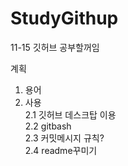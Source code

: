 # StudyGithup

11-15 깃허브 공부할꺼임


계획

1. 용어
2. 사용   
  2.1 깃허브 데스크탑 이용   
  2.2 gitbash   
  2.3 커밋메시지 규칙?   
  2.4 readme꾸미기   
